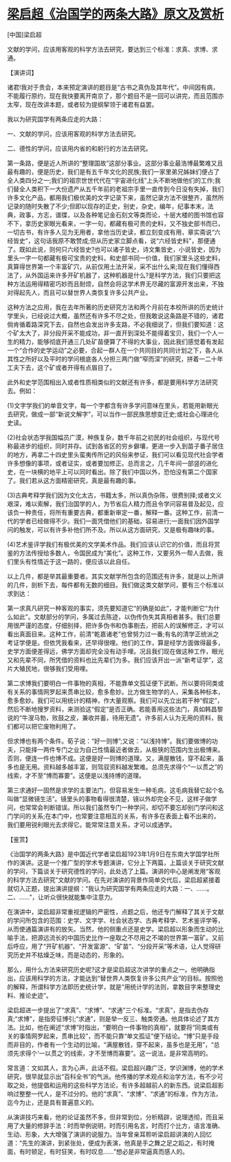 # [梁启超《治国学的两条大路》原文及赏析](https://www.vrrw.net/wx/14488.html)

[中国]梁启超

文献的学问，应该用客观的科学方法去研究，要达到三个标准：求真、求博、求通。

【演讲词】

诸君!我对于贵会，本来预定演讲的题目是“古书之真伪及其年代”。中间因有病，不能履行原约，现在我快要离开南京了，那个题目不是一回可以讲完，而且范围亦太窄，现在改讲本题，或者较为提纲挈领于诸君有益罢。

我以为研究国学有两条应走的大路：

一、文献的学问，应该用客观的科学方法去研究。

二、德性的学问，应该用内省的和躬行的方法去研究。

第一条路，便是近人所讲的“整理国故”这部分事业。这部分事业最浩博最繁难又且最有趣的，便是历史，我们是有五千年文化的民族;我们一家里弟兄姊妹们便占了全人类四分之一;我们的祖宗世世代代在“宇宙进化线”上头不断地做他们的工作;我们替全人类积下一大份遗产从五千年前的老祖宗手里一直传到今日没有失掉，我们许多文化产品，都用我们极优美的文字记录下来，虽然记录方法不很整齐，虽然所记录的随时失散了不少;但即以现存的正史，别史，杂史，编年，纪事本末，法典，政事，方志，谱牒，以及各种笔记金石刻文等类而论，十层大楼的图书馆也容不下，拿历史家眼光看来，一字一句，都藏有极可贵的史料，又不独史部书而已，一切古书，有许多人见为无用者，拿他当历史读，都立刻变成有用，章实斋说“六经皆史”，这句话我原不敢赞成;但从历史家立脚点看，说“六经皆史料”，那便通了。既如此说，则何只六经皆史?也可以诸子皆史，诗文集皆史，小说皆史，因为里头一字一句都藏有极可宝贵的史料，和史部书同一价值，我们家里头这些史料，真算得世界第一个丰富矿穴，从前仅用土法开采，采不出什么来;现在我们懂得西法了，从外国运来许多开矿机器了，这种机器是什么?是科学方法，我们只要把这种方法运用得精密巧妙而且耐烦，自然会将这学术界无尽藏的富源开发出来，不独对得起先人，而且可以替世界人类恢复许多公共产业。

这种方法之应用，我在去年所著的历史研究方法和两个月前在本校所讲的历史统计学里头，已经说过大概，虽然还有许多不尽之处，但我敢说这条路是不错的，诸君倘肯循着路深究下去，自然也会发出许多支路，不必我细说了，但我们要知道：这个矿太大了，非分段开采不能成功，非一直开到深处不能得着宝贝，我们一个人一生的精力，能够彻底开通三几处矿苗便算了不得的大事业，因此我们感觉着有发起一个“合作的史学运动”之必要，合起一群人在一个共同目的共同计划之下，各人从其性之所好以及平时的学问根底各人分担三两门做“窄而深”的研究，拼着一二十年工夫下去，这个矿或者开得有点眉目了。

此外和史学范围相出入或者性质相类似的文献还有许多，都是要用科学方法研究去。例如：

(1)文字学我们的单音文字，每一个字都含有许多学问意味在里头，若能用新眼光去研究，做成一部“新说文解字”，可以当作一部民族思想变迁史;或社会心理进化史读。

(2)社会状态学我国幅员广漠，种族复杂，数千年前之初民的社会组织，与现代号称最进步的组织，同时并存。试到各省区的穷乡僻壤，更进一步入到苗子番子居住的地方，再拿二十四史里头蛮夷传所记的风俗来参证，我们可以看见现代社会学者许多想像的事项，或者证实，或者要加修正。总而言之，几千年间一部竖的进化史，在一块横的地平上可以同时看出。除了我们中国以外，恐怕没有第二个国家了。我们若从这方面精密研究，真是最有趣的事。

(3)古典考释学我们因为文化太古，书籍太多，所以真伪杂陈，很费别择;或者文义艰深，难以索解，我们治国学的人，为节省后人精力而且令学问容易普及起见，应该负一种责任，将所有重要古典，都重新审定一番，解释一番。这种工作，前清一代的学者已经做得不少。我们一面凭借他们的基础，容易进行;一面我们因外国学问的触发，可以有许多补他们所不及。所以从这方面研究，又是极有趣味的事。

(4)艺术鉴评学我们有极优美的文学美术作品。我们应该认识它的价值，而且将赏鉴的方法传授给多数人，令国民成为“美化”。这种工作，又要另外一帮人去做，我们里头有性情近于这一路的，便应该以此自任。

以上几件，都是举其最重要者。其实文献学所包含的范围还有许多，就是以上所讲的几件，剖析下去，每件都有无数的细目。我们做这类文献学问，要有三个标准以求到达：

第一求真凡研究一种客观的事实，须先要知道它“的确是如此”，才能判断它“为什么如此”。文献部分的学问，多属过去陈迹，以伪传伪失其真相者甚多。我们总要用很严谨的态度，仔细别择，把许多伪书和伪事剔去，把前人的误解修正，才可以看出真面目来。这种工作，前清“乾嘉诸老”也曾努力过一番;有名的清学正统派之考证学便是。但依凭我看来，还早得很哩。他们的工作，算是经学方面做得最多，史学方面便差得远，佛学方面却完全没有动手哩。况且我们现在做这种工作，眼光又和先辈不同，所凭借的资料也比先辈们为多。我们应该开出一派“新考证学”，这片大殖民地，很够我们受用哩。

第二求博我们要明白一件事物的真相，不能靠单文孤证便下武断。所以要将同类或有关系的事情网罗起来贯串比较，愈多愈妙。比方做生物学的人，采集各种标本，愈多愈妙。我们可以用统计的精神，作大量观察。我们可以先立出若干种“假定”，然后不断地搜罗资料，来测验这“假定”是否正确。若能善用这些法门，真如韩昌黎说的“牛溲马勃，败鼓之皮，兼收并蓄，待用无遗”。许多前人认为无用的资料，我们都可以把它废物利用了。

但求博也有两个条件。荀子说：“好一则博”;又说：“以浅持博”。我们要做博的功夫，只能择一两件专门之业为自己性情最近者做去，从极狭的范围内生出极博来。否则，便连一件也博不成。这便是好一则博的道理。又，满屋散钱，穿不起来，虽多也是无用。资料越多越丰富，则驾驭资料越发繁难。总须先求得个“一以贯之”的线索，才不至“博而寡要”。这便是以浅持博的道理。

第三求通好一固然是求学的主要法门，但容易发生一种毛病，这毛病我替它起个名叫做“显微镜生活”。镜里头的事物看得很清楚，镜以外却完全不见，这样子做学问，也常常会判断错误。所以我们虽然专门一种学问，却切不要忘却别门学问和这门学问的关系;在本门中，也常要注意相互的关系，有许多在表面上看不出来的，我们要用锐利眼光去求得它。能常常注意关系，才可以成通学。



【鉴赏】

《治国学的两条大路》是中国近代学者梁启超1923年1月9日在东南大学国学社所作的演讲。这是一个推广型的学术专题演讲，它分上下两篇，上篇谈关于研究文献的学问，下篇谈关于研究德性的学问，此处选了上篇。演讲的中心是阐发用“客观的科学方法去研究”文献的学问。在先对演讲的背景作简单交代后，梁启超紧接着就切入正题，提出演讲提纲：“我认为研究国学有两条应走的大路：一、……。二、……”，让听众很快就能集中注意力。

在演讲中，梁启超非常重视逻辑的严密性，点题之后，他还专门解释了其关于文献的学问所包含的范围：史学、文字学、社会状态学、古典考释学、艺术鉴评学等，从而使通篇演讲有的放矢。当然，他的侧重点还是史学。梁启超以形象而生动的比喻手法，把源远流长的中国历史比作一座取之不尽用之不竭的世界第一富矿。又前后呼应，用了“开矿机器”、“开发富源”、“矿苗”、“分段开采”等术语，让人觉得研究历史并不枯燥乏味，而是动态的，形象的。

那么，用什么方法来研究历史呢?这才是梁启超这次讲学的重点之一。他明确指出，应该用科学的方法，才能达到“替世界人类恢复许多公共产业”的目标。按照他的解释，所谓科学方法即历史统计学，就是“用统计学的法则，拿数目字来整理史料、推论史迹”。

梁启超进一步提出了“求真”、“求博”、“求通”三个标准。“求真”，是指去伪存真;“求博”，是指旁征博引;“求通”，则是举一反三、触类旁通。他具体论述了其方法。比如，他在阐述“求博”时指出，“要明白一件事物的真相”，就要将“同类或有关的事情网罗起来，贯串比较”，而不能只靠“单文孤证”便下结论。“博”只是手段而非目的，作者有一个生动的比喻，“满屋散钱，穿不起来，虽多也是无用”，“总须先求得个‘一以贯之’的线索，才不至博而寡要”。这一说法，是非常高明的。

常言道：文如其人，言为心声，此话不假。梁启超兴趣广泛，学识渊博，他的学术研究，很早就显示出“百科全书”的气派。他传播的学术观点和治学方法，有不少可取之处，他提倡和运用的这些科学方法论，有许多超越前人的新东西。说梁启超影响过整整一代人，是不过分的。他的“求真”、“求博”、“求通”的标准，作为方法，迄今为止，还是具有普遍意义的。

从演讲技巧来看，他的论证虽然不多，但非常到位，分析精辟，说理透彻，而且采用了大量的修辞手法：时而举例说明，时而引用名言，时而打个比方，语言准确、生动、形象，大大增强了演讲的说服力。当年曾亲耳聆听梁启超讲演的人回忆道：“先生的演讲，到紧张处，便成为表演，他真是手之舞之足之蹈之，有时掩面，有时顿足，有时狂笑，有时叹息……”想必是非常逼真而感人的。

